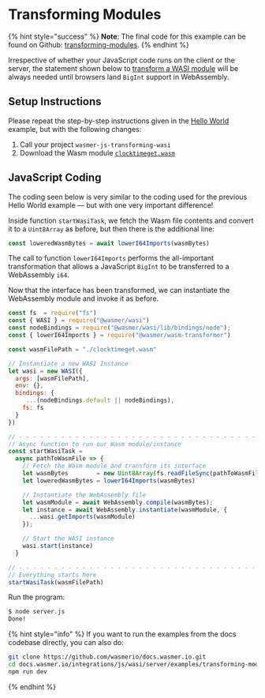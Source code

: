 # Transforming Modules

{% hint style="success" %}
**Note**: The final code for this example can be found on Github: [transforming-modules](https://github.com/wasmerio/docs.wasmer.io/tree/master/integrations/js/wasi/server/examples/transforming-modules).
{% endhint %}

Irrespective of whether your JavaScript code runs on the client or the server, the statement shown below to [transform a WASI module](https://github.com/wasmerio/docs.wasmer.io/tree/e0f7639306bb4cf18cd0c23876b80f787d6b5876/integrations/js/module-transformation/README.md) will be always needed until browsers land `BigInt` support in WebAssembly.

## Setup Instructions

Please repeat the step-by-step instructions given in the [Hello World](https://github.com/wasmerio/docs.wasmer.io/tree/e0f7639306bb4cf18cd0c23876b80f787d6b5876/integrations/js/wasi/server/examples/hello-world/README.md) example, but with the following changes:

1. Call your project `wasmer-js-transforming-wasi`
2. Download the Wasm module [`clocktimeget.wasm`](https://github.com/wasmerio/docs.wasmer.io/raw/master/integrations/shared/wat/wasi/clocktimeget.wasm)

## JavaScript Coding

The coding seen below is very similar to the coding used for the previous Hello World example — but with one very important difference!

Inside function `startWasiTask`, we fetch the Wasm file contents and convert it to a `Uint8Array` as before, but then there is the additional line:

```javascript
const loweredWasmBytes = await lowerI64Imports(wasmBytes)
```

The call to function `lowerI64Imports` performs the all-important transformation that allows a JavaScript `BigInt` to be transferred to a WebAssembly `i64`.

Now that the interface has been transformed, we can instantiate the WebAssembly module and invoke it as before.

```javascript
const fs  = require("fs")
const { WASI } = require("@wasmer/wasi")
const nodeBindings = require("@wasmer/wasi/lib/bindings/node");
const { lowerI64Imports } = require("@wasmer/wasm-transformer")

const wasmFilePath = "./clocktimeget.wasm"

// Instantiate a new WASI Instance
let wasi = new WASI({
  args: [wasmFilePath],
  env: {},
  bindings: {
     ...(nodeBindings.default || nodeBindings),
    fs: fs
  }
})

// - - - - - - - - - - - - - - - - - - - - - - - - - - - - - - - - - - - - - - -
// Async function to run our Wasm module/instance
const startWasiTask =
  async pathToWasmFile => {
    // Fetch the Wasm module and transform its interface
    let wasmBytes        = new Uint8Array(fs.readFileSync(pathToWasmFile))
    let loweredWasmBytes = lowerI64Imports(wasmBytes)

    // Instantiate the WebAssembly file
    let wasmModule = await WebAssembly.compile(wasmBytes);
    let instance = await WebAssembly.instantiate(wasmModule, {
      ...wasi.getImports(wasmModule)
    });

    // Start the WASI instance
    wasi.start(instance)
  }

// - - - - - - - - - - - - - - - - - - - - - - - - - - - - - - - - - - - - - - -
// Everything starts here
startWasiTask(wasmFilePath)
```

Run the program:

```bash
$ node server.js
Done!
```

{% hint style="info" %}
If you want to run the examples from the docs codebase directly, you can also do:

```bash
git clone https://github.com/wasmerio/docs.wasmer.io.git
cd docs.wasmer.io/integrations/js/wasi/server/examples/transforming-modules
npm run dev
```
{% endhint %}

